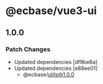 # @ecbase/vue3-ui

## 1.0.0

### Patch Changes

- Updated dependencies [df9be8a]
- Updated dependencies [e88ee01]
  - @ecbase/utils@1.0.0
